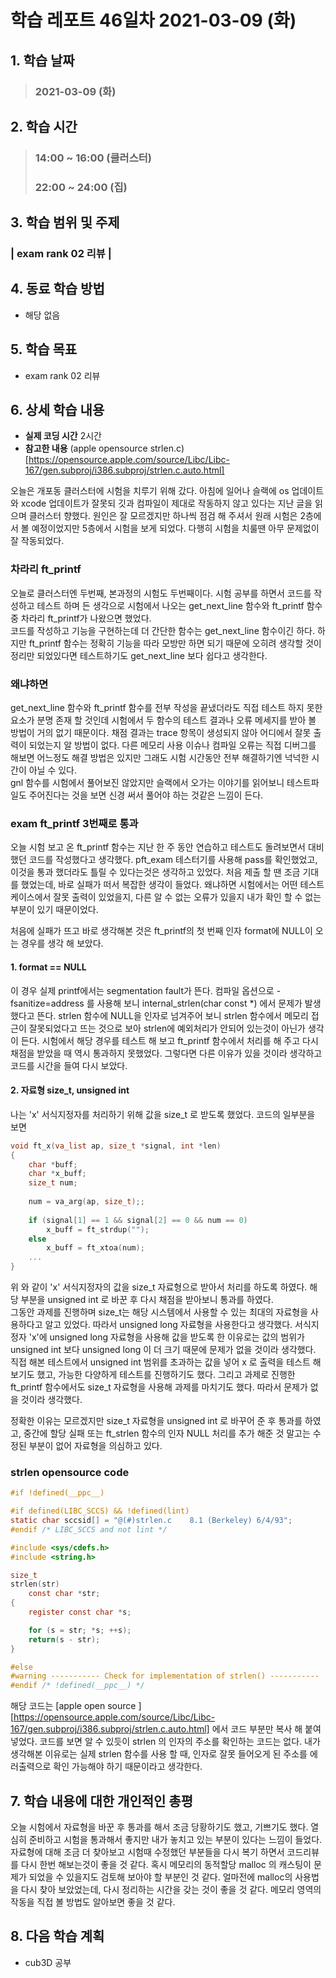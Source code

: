 # 학습 레포트 46일차 2021-03-09 (화)

## 1. 학습 날짜
> ### 2021-03-09 (화)

## 2. 학습 시간
> ### 14:00 ~ 16:00 (클러스터)
> ### 22:00 ~ 24:00 (집)

## 3. 학습 범위 및 주제
### | exam rank 02 리뷰 |

## 4. 동료 학습 방법
- 해당 없음

## 5. 학습 목표
- exam rank 02 리뷰

## 6. 상세 학습 내용
- **실제 코딩 시간** 2시간
- **참고한 내용** (apple opensource strlen.c)[https://opensource.apple.com/source/Libc/Libc-167/gen.subproj/i386.subproj/strlen.c.auto.html]

오늘은 개포동 클러스터에 시험을 치루기 위해 갔다. 아침에 일어나 슬랙에 os 업데이트와 xcode 업데이트가 잘못되 깃과 컴파일이 제대로 작동하지 않고 있다는 지난 글을 읽으며 클러스터 향했다. 원인은 잘 모르겠지만 하나씩 점검 해 주셔서 원래 시험은 2층에서 볼 예정이었지만 5층에서 시험을 보게 되었다. 다행히 시험을 치룰땐 아무 문제없이 잘 작동되었다.

### 차라리 ft_printf
오늘로 클러스터엔 두번째, 본과정의 시험도 두번째이다. 시험 공부를 하면서 코드를 작성하고 테스트 하며 든 생각으로 시험에서 나오는 get_next_line 함수와 ft_printf 함수 중 차라리 ft_printf가 나왔으면 했었다.\
코드를 작성하고 기능을 구현하는데 더 간단한 함수는 get_next_line 함수이긴 하다. 하지만 ft_printf 함수는 정확히 기능을 따라 모방만 하면 되기 때문에 오히려 생각할 것이 정리만 되었있다면 테스트하기도 get_next_line 보다 쉽다고 생각한다.

### 왜냐하면
get_next_line 함수와 ft_printf 함수를 전부 작성을 끝냈더라도 직접 테스트 하지 못한 요소가 분명 존재 할 것인데 시험에서 두 함수의 테스트 결과나 오류 메세지를 받아 볼 방법이 거의 없기 때문이다. 채점 결과는 trace 항목이 생성되지 않아 어디에서 잘못 출력이 되었는지 알 방법이 없다. 다른 메모리 사용 이슈나 컴파일 오류는 직접 디버그를 해보면 어느정도 해결 방법은 있지만 그래도 시험 시간동안 전부 해결하기엔 넉넉한 시간이 아닐 수 있다.\
gnl 함수를 시험에서 풀어보진 않았지만 슬랙에서 오가는 이야기를 읽어보니 테스트파일도 주어진다는 것을 보면 신경 써서 풀어야 하는 것같은 느낌이 든다.

### exam ft_printf 3번째로 통과
오늘 시험 보고 온 ft_printf 함수는 지난 한 주 동안 연습하고 테스트도 돌려보면서 대비 했던 코드를 작성했다고 생각했다. pft_exam 테스터기를 사용해 pass를 확인했었고, 이것을 통과 했더라도 틀릴 수 있다는것은 생각하고 있었다. 처음 제출 할 땐 조금 기대를 했었는데, 바로 실패가 떠서 복잡한 생각이 들었다. 왜냐하면 시험에서는 어떤 테스트 케이스에서 잘못 출력이 있었을지, 다른 알 수 없는 오류가 있을지 내가 확인 할 수 없는 부분이 있기 때문이었다.

처음에 실패가 뜨고 바로 생각해본 것은 ft_printf의 첫 번째 인자 format에 NULL이 오는 경우를 생각 해 보았다.
#### 1. format == NULL
이 경우 실제 printf에서는 segmentation fault가 뜬다. 컴파일 옵션으로 -fsanitize=address 를 사용해 보니 internal_strlen(char const \*) 에서 문제가 발생 했다고 뜬다. strlen 함수에 NULL을 인자로 넘겨주어 보니 strlen 함수에서 메모리 접근이 잘못되었다고 뜨는 것으로 보아 strlen에 예외처리가 안되어 있는것이 아닌가 생각이 든다. 시험에서 해당 경우를 테스트 해 보고 ft_printf 함수에서 처리를 해 주고 다시 채점을 받았을 때 역시 통과하지 못했었다. 그렇다면 다른 이유가 있을 것이라 생각하고 코드를 시간을 들여 다시 보았다.

#### 2. 자료형 size_t, unsigned int
나는 'x' 서식지정자를 처리하기 위해 값을 size_t 로 받도록 했었다. 코드의 일부분을 보면
```c
void ft_x(va_list ap, size_t *signal, int *len)
{
    char *buff;
    char *x_buff;
    size_t num;
    
    num = va_arg(ap, size_t);;
    
    if (signal[1] == 1 && signal[2] == 0 && num == 0)
        x_buff = ft_strdup("");
    else
        x_buff = ft_xtoa(num);
    ...
}
```
위 와 같이 'x' 서식지정자의 값을 size_t 자료형으로 받아서 처리를 하도록 하였다. 해당 부분을 unsigned int 로 바꾼 후 다시 채점을 받아보니 통과를 하였다.\
그동안 과제를 진행하며 size_t는 해당 시스템에서 사용할 수 있는 최대의 자료형을 사용하다고 알고 있었다. 따라서 unsigned long 자료형을 사용한다고 생각했다. 서식지정자 'x'에 unsigned long 자료형을 사용해 값을 받도록 한 이유로는 값의 범위가 unsigned int 보다 unsigned long 이 더 크기 때문에 문제가 없을 것이라 생각했다.\
직접 해본 테스트에서 unsigned int 범위를 초과하는 값을 넣어 x 로 출력을 테스트 해보기도 했고, 가능한 다양하게 테스트를 진행하기도 했다. 그리고 과제로 진행한 ft_printf 함수에서도 size_t 자료형을 사용해 과제를 마치기도 했다. 따라서 문제가 없을 것이라 생각했다.

정확한 이유는 모르겠지만 size_t 자료형을 unsigned int 로 바꾸어 준 후 통과를 하였고, 중간에 할당 실패 또는 ft_strlen 함수의 인자 NULL 처리를 추가 해준 것 말고는 수정된 부분이 없어 자료형을 의심하고 있다.

### strlen opensource code
```c
#if !defined(__ppc__)

#if defined(LIBC_SCCS) && !defined(lint)
static char sccsid[] = "@(#)strlen.c	8.1 (Berkeley) 6/4/93";
#endif /* LIBC_SCCS and not lint */

#include <sys/cdefs.h>
#include <string.h>

size_t
strlen(str)
	const char *str;
{
	register const char *s;

	for (s = str; *s; ++s);
	return(s - str);
}

#else
#warning ----------- Check for implementation of strlen() ----------- !
#endif /* !defined(__ppc__) */
```
해당 코드는 [apple open source ][https://opensource.apple.com/source/Libc/Libc-167/gen.subproj/i386.subproj/strlen.c.auto.html] 에서 코드 부분만 복사 해 붙여 넣었다. 코드를 보면 알 수 있듯이 strlen 의 인자의 주소를 확인하는 코드는 없다. 내가 생각해본 이유로는 실제 strlen 함수를 사용 할 때, 인자로 잘못 들어오게 된 주소를 에러출력으로 확인 가능해야 하기 때문이라고 생각한다.

## 7. 학습 내용에 대한 개인적인 총평
오늘 시험에서 자료형을 바꾼 후 통과를 해서 조금 당황하기도 했고, 기쁘기도 했다. 열심히 준비하고 시험을 통과해서 좋지만 내가 놓치고 있는 부분이 있다는 느낌이 들었다. 자료형에 대해 조금 더 찾아보고 시험때 수정했던 부분들을 다시 복기 하면서 코드리뷰를 다시 한번 해보는것이 좋을 것 같다. 혹시 메모리의 동적할당 malloc 의 캐스팅이 문제가 되었을 수 있을지도 검토해 보아야 할 부분인 것 같다. 얼마전에 malloc의 사용법을 다시 찾아 보았었는데, 다시 정리하는 시간을 갖는 것이 좋을 것 같다. 메모리 영역의 작동을 직접 볼 방법도 알아보면 좋을 것 같다.

## 8. 다음 학습 계획
- cub3D 공부